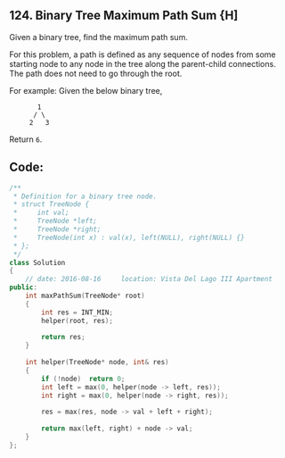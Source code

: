 ## 124. Binary Tree Maximum Path Sum {H]
Given a binary tree, find the maximum path sum.

For this problem, a path is defined as any sequence of nodes from some starting node to any node in the tree along the parent-child connections. The path does not need to go through the root.

For example:
Given the below binary tree,
```
       1
      / \
     2   3
```
Return `6`.


## Code:
```c++
/**
 * Definition for a binary tree node.
 * struct TreeNode {
 *     int val;
 *     TreeNode *left;
 *     TreeNode *right;
 *     TreeNode(int x) : val(x), left(NULL), right(NULL) {}
 * };
 */
class Solution 
{
    // date: 2016-08-16     location: Vista Del Lago III Apartment
public:
    int maxPathSum(TreeNode* root) 
    {
        int res = INT_MIN;
        helper(root, res);
        
        return res;
    }
    
    int helper(TreeNode* node, int& res)
    {
        if (!node)  return 0;
        int left = max(0, helper(node -> left, res));
        int right = max(0, helper(node -> right, res));
        
        res = max(res, node -> val + left + right);
        
        return max(left, right) + node -> val;
    }
};
```
